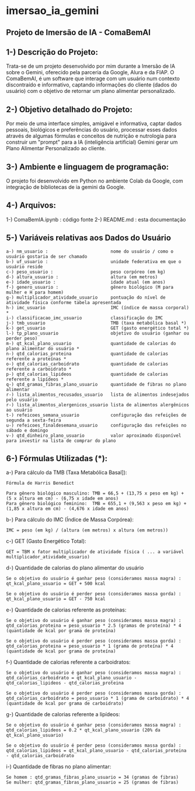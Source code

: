 # imersao_ia_gemini
## **Projeto de Imersão de IA - ComaBemAI**

## 1-) Descrição do Projeto:

Trata-se de um projeto desenvolvido por mim durante a Imersão de IA sobre o Gemini, oferecido pela parceria da Google, Alura e da FIAP. O ComaBemAI, é um software que interage com um usuário num contexto discontraído e informativo, captando informações do cliente (dados do usuário) com o objetivo de retornar um plano alimentar personalizado.

## 2-) Objetivo detalhado do Projeto:

Por meio de uma interface simples, amigável e informativa, captar dados pessoais, biológicos e preferências do usuário, processar esses dados através de algumas fórmulas e conceitos de nutrição e nutrologia para construir um "prompt" para a IA (inteligência artificial) Gemini gerar um Plano Alimentar Personalizado ao cliente.

## 3-) Ambiente e linguagem de programação:

O projeto foi desenvolvido em Python no ambiente Colab da Google, com integração de bibliotecas de ia gemini da Google.

## 4-) Arquivos:

1-) ComaBemIA.ipynb : código fonte
2-) README.md       : esta documentação

## 5-) Variáveis relativas aos Dados do Usuário

    a-) nm_usuario :                        nome do usuário / como o usuário gostaria de ser chamado
    b-) uf_usuario :                        unidade federativa em que o usuário reside
    c-) peso_usuario :                      peso corpóreo (em kg)
    d-) altura_usuario :                    altura (em metros)
    e-) idade_usuario :                     idade atual (em anos)
    f-) genero_usuario :                    gênero biológico (M para mulher e H para homem)
    g-) multiplicador_atividade_usuario     pontuação do nível de atividade física conforme tabela apresentada
    h-) imc_usuario                         IMC (índice de massa corporal) *
    i-) classificacao_imc_usuario           classificação do IMC
    j-) tmb_usuario                         TMB (taxa metabólica basal *)
    k-) get_usuario                         GET (gasto energético total *)
    l-) tp_plano_usuario                    objetivo do usuário (ganhar ou perder peso)
    m-) qt_kcal_plano_usuario               quantidade de calorias do plano alimentar do usuário *
    n-) qtd_calorias_proteina               quantidade de calorias referente a proteínas *
    o-) qtd_calorias_carboidrato            quantidade de calorias referente a carboidrato *
    p-) qtd_calorias_lipideos               quantidade de calorias referente a lipídeos *
    q-) qtd_gramas_fibras_plano_usuario     quantidade de fibras no plano alimentar   
    r-) lista_alimentos_recusados_usuario   lista de alimentos indesejados pelo usuário
    r-) lista_alimentos_alergenicos_usuario lista de alimentos alergênicos ao usuário
    t-) refeicoes_semana_usuario            configuração das refeições de segunda a sexta-feira
    u-) refeicoes_finaldesemana_usuario     configuração das refeições no sábado e domingo
    v-) qtd_dinheiro_plano_usuario          valor aproximado disponível para investir na lista de comprar do plano

## 6-) Fórmulas Utilizadas (*):

a-) Para cálculo da TMB (Taxa Metabólica Basal]): 

    Fórmula de Harris Benedict 
    
    Para gênero biológico masculino: TMB = 66,5 + (13,75 x peso em kg) + (5 x altura em cm) - (6,75 x idade em anos)
    Para gênero biológico feminino:  TMB = 655,1 + (9,563 x peso em kg) + (1,85 x altura em cm) - (4,676 x idade em anos)

b-) Para cálculo do IMC (Índice de Massa Corpórea):

    IMC = peso (em kg) / (altura (em metros) x altura (em metros))

c-) GET (Gasto Energético Total):

    GET = TBM x fator multiplicador de atividade física ( ... a variável multiplicador_atividade_usuario)

d-) Quantidade de calorias do plano alimentar do usuário
    
    Se o objetivo do usuário é ganhar peso (consideramos massa magra) : 
    qt_kcal_plano_usuario = GET + 500 kcal

    Se o objetivo do usuário é perder peso (consideramos massa gorda) : 
    qt_kcal_plano_usuario = GET - 750 kcal   

e-) Quantidade de calorias referente as proteínas:

    Se o objetivo do usuário é ganhar peso (consideramos massa magra) : 
    qtd_calorias_proteina = peso_usuario * 2.5 (gramas de proteína) * 4 (quantidade de kcal por grama de proteína)

    Se o objetivo do usuário é perder peso (consideramos massa gorda) : 
    qtd_calorias_proteina = peso_usuario * 1 (grama de proteína) * 4 (quantidade de kcal por grama de proteína)

f-) Quantidade de calorias referente a carboidratos:

    Se o objetivo do usuário é ganhar peso (consideramos massa magra) : 
    qtd_calorias_carboidrato = qt_kcal_plano_usuario - qtd_calorias_lipideos - qtd_calorias_proteina

    Se o objetivo do usuário é perder peso (consideramos massa gorda) : 
    qtd_calorias_carboidrato = peso_usuario * 1 (grama de carboidrato) * 4 (quantidade de kcal por grama de carboidrato)

g-) Quantidade de calorias referente a lipídeos:

    Se o objetivo do usuário é ganhar peso (consideramos massa magra) : 
    qtd_calorias_lipideos = 0.2 * qt_kcal_plano_usuario (20% da qt_kcal_plano_usuario)

    Se o objetivo do usuário é perder peso (consideramos massa gorda) : 
    qtd_calorias_lipideos = qt_kcal_plano_usuario - qtd_calorias_proteina - qtd_calorias_carboidrato

i-) Quantidade de fibras no plano alimentar:

    Se homem : qtd_gramas_fibras_plano_usuario = 34 (gramas de fibras)
    Se mulher: qtd_gramas_fibras_plano_usuario = 25 (gramas de fibras)






